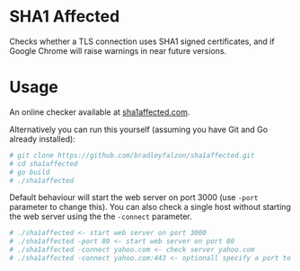 SHA1 Affected
============

Checks whether a TLS connection uses SHA1 signed certificates, and if Google Chrome will raise warnings in near future
versions.

Usage
=====

An online checker available at [sha1affected.com](http://sha1affected.com).

Alternatively you can run this yourself (assuming you have Git and Go already installed):

```bash
# git clone https://github.com/bradleyfalzon/sha1affected.git
# cd sha1affected
# go build
# ./sha1affected
```

Default behaviour will start the web server on port 3000 (use ```-port``` parameter to change this). You can also check
a single host without starting the web server using the the ```-connect``` parameter.

```bash
# ./sha1affected <- start web server on port 3000
# ./sha1affected -port 80 <- start web server on port 80
# ./sha1affected -connect yahoo.com <- check server yahoo.com
# ./sha1affected -connect yahoo.com:443 <- optionall specify a port to connect to
```
